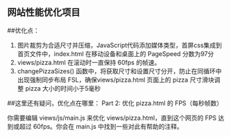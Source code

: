 ## 网站性能优化项目

##优化点：
1. 图片裁剪为合适尺寸并压缩，JavaScript代码添加媒体类型，首屏css集成到首页文件中，index.html 在移动设备和桌面上的 PageSpeed 分数为97分
2. views/pizza.html 在滚动时一直保持 60fps 的帧速。
3. changePizzaSizes() 函数中，将获取尺寸和设置尺寸分开，防止在同循环中出现强制同步布局 FSL，确保views/pizza.html 页面上的 pizza 尺寸滑块调整 pizza 大小的时间小于5毫秒



##这里还有疑问，优化点在哪里：
Part 2: 优化 pizza.html 的 FPS（每秒帧数）

你需要编辑 views/js/main.js 来优化 views/pizza.html，直到这个网页的 FPS 达到或超过 60fps。你会在 main.js 中找到一些对此有帮助的注释。
